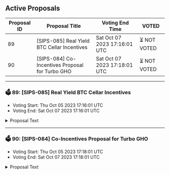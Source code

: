 ## Active Proposals

| Proposal ID | Proposal Title | Voting End Time | VOTED |
|-------------|----------------|-----------------|-------|
| 89 | [SIPS-085] Real Yield BTC Cellar Incentives | Sat Oct 07 2023 17:16:01 UTC | ⏳ NOT VOTED |
| 90 | [SIPS-084] Co-Incentives Proposal for Turbo GHO | Sat Oct 07 2023 17:18:01 UTC | ⏳ NOT VOTED |

---

### 🗳 89: [SIPS-085] Real Yield BTC Cellar Incentives
- Voting Start: Thu Oct 05 2023 17:16:01 UTC
- Voting End: Sat Oct 07 2023 17:16:01 UTC

<details>
<summary>Proposal Text</summary>
 
This proposal is intended to authorize a one-time transfer of 400,000 SOMM from the community pool to the CellarStaking contract, which is used to incentivize Real Yield BTC cellar depositors on Ethereum Mainnet.nnSee the corresponding forum post for more details: https://community.sommelier.finance/t/sips-085-upcoming-real-yield-btc-liquidity-mining-incentives-proposal/1198
</details>

---

### 🗳 90: [SIPS-084] Co-Incentives Proposal for Turbo GHO
- Voting Start: Thu Oct 05 2023 17:18:01 UTC
- Voting End: Sat Oct 07 2023 17:18:01 UTC

<details>
<summary>Proposal Text</summary>
 
This proposal is intended to authorize a one-time transfer of 540,000 SOMM from the community pool to the SOMM multisig, which will then be sent to the Turbo GHO staking contract, contingent on the AAVE GHO proposal passing. This proposal will also approve a GHO vesting position in the Turbo GHO cellar to allow for GHO co-incentives.nnSee the corresponding forum post for more details: https://community.sommelier.finance/t/sips-084-turbo-gho-co-incentives/1194
</details>
